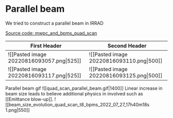 # Parallel beam

We tried to construct a parallel beam in IRRAD

[Source code: mwpc_and_bpms_quad_scan](https://gitlab.cern.ch/eljohnso/quad-scan-east/-/blob/master/mwpc_and_bpms_quad_scan/mwpc_and_bpm_analysis_fourth_measurement.ipynb)


| First Header  | Second Header |
| ------------- | ------------- |
| ![[Pasted image 20220816093057.png\|525]]  | ![[Pasted image 20220816093110.png\|500]]  |
| ![[Pasted image 20220816093117.png\|525]] | ![[Pasted image 20220816093125.png\|500]] |


Parallel beam gif
![[quad_scan_parallel_beam.gif|1400]]
Linear increase in beam size leads to believe additional physics in involved such as [[Emittance blow-up]].
![[beam_size_evolution_quad_scan_t8_bpms_2022_07_27_17h40m18s 1.png|550]]